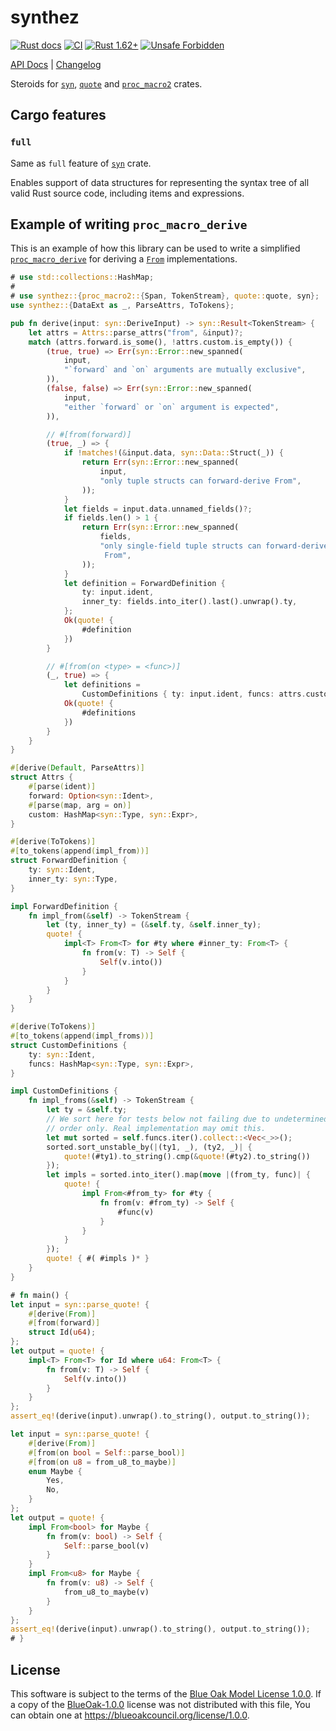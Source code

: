 synthez
=======

[![Rust docs](https://docs.rs/synthez/badge.svg "Rust docs")](https://docs.rs/synthez)
[![CI](https://github.com/arcana-rs/synthez/workflows/CI/badge.svg?branch=main "CI")](https://github.com/arcana-rs/synthez/actions?query=workflow%3ACI+branch%3Amain)
[![Rust 1.62+](https://img.shields.io/badge/rustc-1.62+-lightgray.svg "Rust 1.62+")](https://blog.rust-lang.org/2022/06/30/Rust-1.62.0.html)
[![Unsafe Forbidden](https://img.shields.io/badge/unsafe-forbidden-success.svg "Unsafe forbidden")](https://github.com/rust-secure-code/safety-dance)

[API Docs](https://docs.rs/synthez) |
[Changelog](https://github.com/arcana-rs/synthez/blob/main/CHANGELOG.md)

Steroids for [`syn`], [`quote`] and [`proc_macro2`] crates.




## Cargo features


### `full`

Same as `full` feature of [`syn`] crate.

Enables support of data structures for representing the syntax tree of all valid Rust source code, including items and expressions.




## Example of writing `proc_macro_derive`

This is an example of how this library can be used to write a simplified [`proc_macro_derive`] for deriving a [`From`] implementations.

```rust
# use std::collections::HashMap;
#
# use synthez::{proc_macro2::{Span, TokenStream}, quote::quote, syn};
use synthez::{DataExt as _, ParseAttrs, ToTokens};

pub fn derive(input: syn::DeriveInput) -> syn::Result<TokenStream> {
    let attrs = Attrs::parse_attrs("from", &input)?;
    match (attrs.forward.is_some(), !attrs.custom.is_empty()) {
        (true, true) => Err(syn::Error::new_spanned(
            input,
            "`forward` and `on` arguments are mutually exclusive",
        )),
        (false, false) => Err(syn::Error::new_spanned(
            input,
            "either `forward` or `on` argument is expected",
        )),

        // #[from(forward)]
        (true, _) => {
            if !matches!(&input.data, syn::Data::Struct(_)) {
                return Err(syn::Error::new_spanned(
                    input,
                    "only tuple structs can forward-derive From",
                ));
            }
            let fields = input.data.unnamed_fields()?;
            if fields.len() > 1 {
                return Err(syn::Error::new_spanned(
                    fields,
                    "only single-field tuple structs can forward-derive \
                     From",
                ));
            }
            let definition = ForwardDefinition {
                ty: input.ident,
                inner_ty: fields.into_iter().last().unwrap().ty,
            };
            Ok(quote! {
                #definition
            })
        }

        // #[from(on <type> = <func>)]
        (_, true) => {
            let definitions =
                CustomDefinitions { ty: input.ident, funcs: attrs.custom };
            Ok(quote! {
                #definitions
            })
        }
    }
}

#[derive(Default, ParseAttrs)]
struct Attrs {
    #[parse(ident)]
    forward: Option<syn::Ident>,
    #[parse(map, arg = on)]
    custom: HashMap<syn::Type, syn::Expr>,
}

#[derive(ToTokens)]
#[to_tokens(append(impl_from))]
struct ForwardDefinition {
    ty: syn::Ident,
    inner_ty: syn::Type,
}

impl ForwardDefinition {
    fn impl_from(&self) -> TokenStream {
        let (ty, inner_ty) = (&self.ty, &self.inner_ty);
        quote! {
            impl<T> From<T> for #ty where #inner_ty: From<T> {
                fn from(v: T) -> Self {
                    Self(v.into())
                }
            }
        }
    }
}

#[derive(ToTokens)]
#[to_tokens(append(impl_froms))]
struct CustomDefinitions {
    ty: syn::Ident,
    funcs: HashMap<syn::Type, syn::Expr>,
}

impl CustomDefinitions {
    fn impl_froms(&self) -> TokenStream {
        let ty = &self.ty;
        // We sort here for tests below not failing due to undetermined
        // order only. Real implementation may omit this.
        let mut sorted = self.funcs.iter().collect::<Vec<_>>();
        sorted.sort_unstable_by(|(ty1, _), (ty2, _)| {
            quote!(#ty1).to_string().cmp(&quote!(#ty2).to_string())
        });
        let impls = sorted.into_iter().map(move |(from_ty, func)| {
            quote! {
                impl From<#from_ty> for #ty {
                    fn from(v: #from_ty) -> Self {
                        #func(v)
                    }
                }
            }
        });
        quote! { #( #impls )* }
    }
}

# fn main() {
let input = syn::parse_quote! {
    #[derive(From)]
    #[from(forward)]
    struct Id(u64);
};
let output = quote! {
    impl<T> From<T> for Id where u64: From<T> {
        fn from(v: T) -> Self {
            Self(v.into())
        }
    }
};
assert_eq!(derive(input).unwrap().to_string(), output.to_string());

let input = syn::parse_quote! {
    #[derive(From)]
    #[from(on bool = Self::parse_bool)]
    #[from(on u8 = from_u8_to_maybe)]
    enum Maybe {
        Yes,
        No,
    }
};
let output = quote! {
    impl From<bool> for Maybe {
        fn from(v: bool) -> Self {
            Self::parse_bool(v)
        }
    }
    impl From<u8> for Maybe {
        fn from(v: u8) -> Self {
            from_u8_to_maybe(v)
        }
    }
};
assert_eq!(derive(input).unwrap().to_string(), output.to_string());
# }
```




## License

This software is subject to the terms of the [Blue Oak Model License 1.0.0](https://github.com/instrumentisto/tracerr-rs/blob/main/LICENSE.md). If a copy of the [BlueOak-1.0.0](https://spdx.org/licenses/BlueOak-1.0.0.html) license was not distributed with this file, You can obtain one at <https://blueoakcouncil.org/license/1.0.0>.




[`From`]: https://doc.rust-lang.org/stable/std/convert/trait.From.html
[`proc_macro2`]: https://docs.rs/proc_macro2
[`proc_macro_derive`]: https://doc.rust-lang.org/reference/procedural-macros.html#derive-macros
[`quote`]: https://docs.rs/quote
[`syn`]: https://docs.rs/syn
